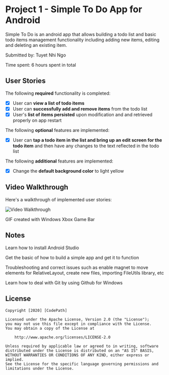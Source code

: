 # Project 1 - Simple To Do App for Android

Simple To Do is an android app that allows building a todo list and basic todo items management functionality including adding new items, editing and deleting an existing item.

Submitted by: Tuyet Nhi Ngo

Time spent: 6 hours spent in total

## User Stories

The following **required** functionality is completed:

* [x] User can **view a list of todo items**
* [x] User can **successfully add and remove items** from the todo list
* [x] User's **list of items persisted** upon modification and and retrieved properly on app restart

The following **optional** features are implemented:

* [x] User can **tap a todo item in the list and bring up an edit screen for the todo item** and then have any changes to the text reflected in the todo list

The following **additional** features are implemented:

* [x] Change the **default background color** to light yellow

## Video Walkthrough

Here's a walkthrough of implemented user stories:

<img src='https://imgur.com/rzUQ2dR.gif' title='Video Walkthrough' width='' alt='Video Walkthrough' />

GIF created with Windows Xbox Game Bar

## Notes

Learn how to install Android Studio

Get the basic of how to build a simple app and get it to function

Troubleshooting and correct issues such as enable magnet to move elements for RelativeLayout, create new files, importing FileUtils library, etc

Learn how to deal with Git by using Github for Windows

## License

    Copyright [2020] [CodePath]

    Licensed under the Apache License, Version 2.0 (the "License");
    you may not use this file except in compliance with the License.
    You may obtain a copy of the License at

        http://www.apache.org/licenses/LICENSE-2.0

    Unless required by applicable law or agreed to in writing, software
    distributed under the License is distributed on an "AS IS" BASIS,
    WITHOUT WARRANTIES OR CONDITIONS OF ANY KIND, either express or implied.
    See the License for the specific language governing permissions and
    limitations under the License.
